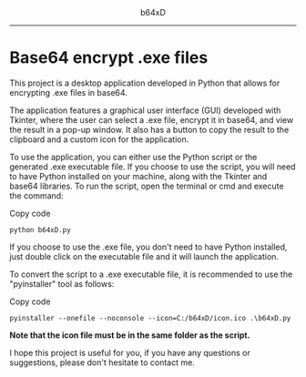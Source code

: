 <center>b64xD</center>
<hr>

# **Base64 encrypt .exe files**

This project is a desktop application developed in Python that allows for encrypting .exe files in base64.

The application features a graphical user interface (GUI) developed with Tkinter, where the user can select a .exe file, encrypt it in base64, and view the result in a pop-up window. It also has a button to copy the result to the clipboard and a custom icon for the application.

To use the application, you can either use the Python script or the generated .exe executable file. If you choose to use the script, you will need to have Python installed on your machine, along with the Tkinter and base64 libraries. To run the script, open the terminal or cmd and execute the command:

Copy code
```
python b64xD.py
```
If you choose to use the .exe file, you don't need to have Python installed, just double click on the executable file and it will launch the application.

To convert the script to a .exe executable file, it is recommended to use the "pyinstaller" tool as follows:

Copy code
```
pyinstaller --onefile --noconsole --icon=C:/b64xD/icon.ico .\b64xD.py
```
**Note that the icon file must be in the same folder as the script.**

I hope this project is useful for you, if you have any questions or suggestions, please don't hesitate to contact me.
